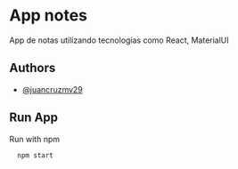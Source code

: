 
# App notes

App de notas utilizando tecnologías como React, MaterialUI




## Authors

- [@juancruzmv29](https://www.github.com/juancruzmv29)









## Run App

Run with npm

```bash
  npm start
```
    